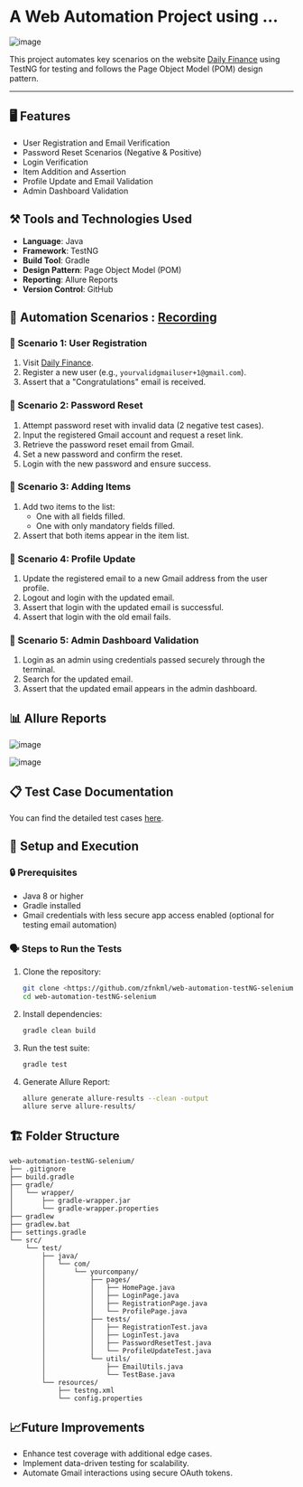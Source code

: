 # **A Web Automation Project using ...**

![image](https://github.com/user-attachments/assets/a20a1ec8-1876-4ca3-bf17-2cb61043454d)

This project automates key scenarios on the website [Daily Finance](https://dailyfinance.roadtocareer.net/) using TestNG for testing and follows the Page Object Model (POM) design pattern.

---

## 🖥️ Features

- User Registration and Email Verification
- Password Reset Scenarios (Negative & Positive)
- Login Verification
- Item Addition and Assertion
- Profile Update and Email Validation
- Admin Dashboard Validation

## ⚒️ Tools and Technologies Used

- **Language**: Java
- **Framework**: TestNG
- **Build Tool**: Gradle
- **Design Pattern**: Page Object Model (POM)
- **Reporting**: Allure Reports
- **Version Control**: GitHub

## 🧠 Automation Scenarios : [Recording](https://go.screenpal.com/watch/cTVllJneJQ0)

### 🧪 Scenario 1: User Registration

1. Visit [Daily Finance](https://dailyfinance.roadtocareer.net/).
2. Register a new user (e.g., `yourvalidgmailuser+1@gmail.com`).
3. Assert that a "Congratulations" email is received.

### 🧪 Scenario 2: Password Reset

1. Attempt password reset with invalid data (2 negative test cases).
2. Input the registered Gmail account and request a reset link.
3. Retrieve the password reset email from Gmail.
4. Set a new password and confirm the reset.
5. Login with the new password and ensure success.

### 🧪 Scenario 3: Adding Items

1. Add two items to the list:
    - One with all fields filled.
    - One with only mandatory fields filled.
2. Assert that both items appear in the item list.

### 🧪 Scenario 4: Profile Update

1. Update the registered email to a new Gmail address from the user profile.
2. Logout and login with the updated email.
3. Assert that login with the updated email is successful.
4. Assert that login with the old email fails.

### 🧪 Scenario 5: Admin Dashboard Validation

1. Login as an admin using credentials passed securely through the terminal.
2. Search for the updated email.
3. Assert that the updated email appears in the admin dashboard.

## 📊 Allure Reports

![image](https://github.com/user-attachments/assets/3890fccb-e08a-4149-898c-6f6ef8050267)

![image](https://github.com/user-attachments/assets/3ae7dff1-9b27-4547-87bd-3239a8bdc860)

## 📋 Test Case Documentation

You can find the detailed test cases [here](https://github.com/zfnkml/web-automation-testNG-selenium/blob/main/test-cases/test-case-documentation.md).

## 🚀 Setup and Execution

### 🔒 Prerequisites

- Java 8 or higher
- Gradle installed
- Gmail credentials with less secure app access enabled (optional for testing email automation)

### 🗣️ Steps to Run the Tests

1. Clone the repository:
    
    ```bash
    git clone <https://github.com/zfnkml/web-automation-testNG-selenium.git>
    cd web-automation-testNG-selenium
    
    ```
    
2. Install dependencies:
    
    ```bash
    gradle clean build
    
    ```
    
3. Run the test suite:
    
    ```bash
    gradle test
    
    ```
    
4. Generate Allure Report:
    
    ```bash
    allure generate allure-results --clean -output
    allure serve allure-results/
    
    ```
    

## 🏗️ Folder Structure

```
web-automation-testNG-selenium/
├── .gitignore
├── build.gradle
├── gradle/
│   └── wrapper/
│       ├── gradle-wrapper.jar
│       └── gradle-wrapper.properties
├── gradlew
├── gradlew.bat
├── settings.gradle
└── src/
    └── test/
        ├── java/
        │   └── com/
        │       └── yourcompany/
        │           ├── pages/
        │           │   ├── HomePage.java
        │           │   ├── LoginPage.java
        │           │   ├── RegistrationPage.java
        │           │   └── ProfilePage.java
        │           ├── tests/
        │           │   ├── RegistrationTest.java
        │           │   ├── LoginTest.java
        │           │   ├── PasswordResetTest.java
        │           │   └── ProfileUpdateTest.java
        │           └── utils/
        │               ├── EmailUtils.java
        │               └── TestBase.java
        └── resources/
            ├── testng.xml
            └── config.properties
```

## 📈Future Improvements

- Enhance test coverage with additional edge cases.
- Implement data-driven testing for scalability.
- Automate Gmail interactions using secure OAuth tokens.
